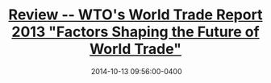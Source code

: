---
layout: post
title: <a href='/assets/pdf/wto_review_print.pdf' target="_blank"> Review -- WTO's World Trade Report 2013 "Factors Shaping the Future of World Trade"</a>
date:  2014-10-13 09:56:00-0400
description: Why has world trade grown so much over the last few decades? How will world trade evolve in the future and raise challenges for the multilateral trading system? These are the questions the WTO’s World Trade Report 2013 aims to answer. 
tags: Trade
categories: English
---